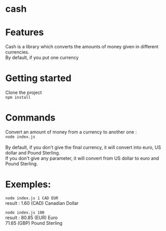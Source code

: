 # cash

# Features
Cash is a library which converts the amounts of money given in different currencies.</br>
By default, if you put one currency

# Getting started
Clone the project</br>
<code>npm install</code>

# Commands
Convert an amount of money from a currency to another one :</br>
<code>node index.js <amount> <initial currency> <final currency> </code></br>
By default, if you don't give the final currency, it will convert into euro, US dollar and Pound Sterling.</br>
If you don't give any parameter, it will convert from US dollar to euro and Pound Sterling.</br>
  
# Exemples:
<code>node index.js 1 CAD EUR</code> </br>
result : 1.60 (CAD) Canadian Dollar

<code>node index.js 100</code></br>
result : 80.85 (EUR) Euro</br>
         71.65 (GBP) Pound Sterling
